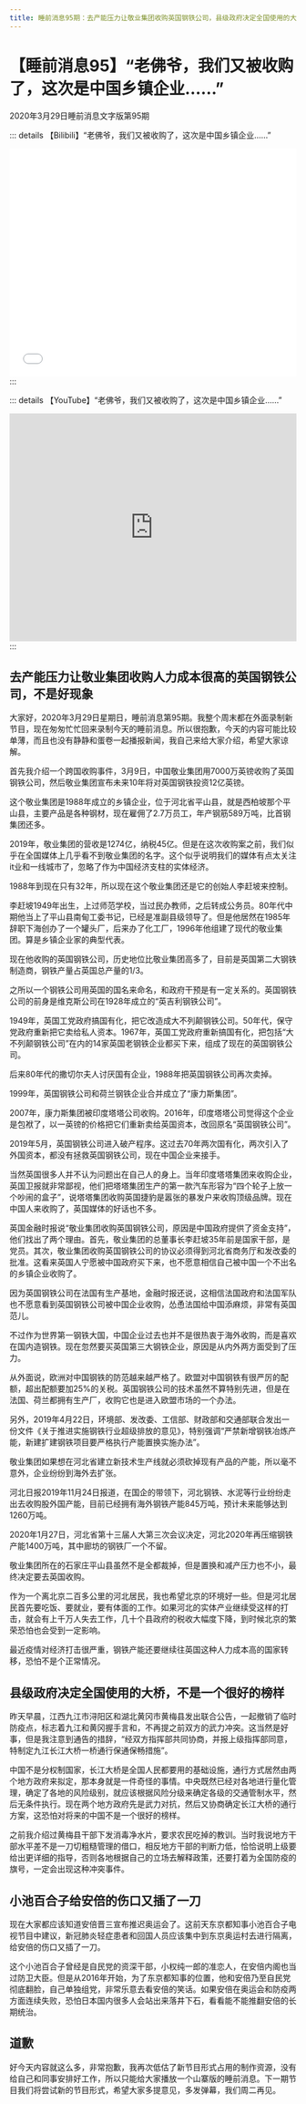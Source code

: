 ```yaml
---
title: 睡前消息95期：去产能压力让敬业集团收购英国钢铁公司，县级政府决定全国使用的大桥
---
```

# 【睡前消息95】“老佛爷，我们又被收购了，这次是中国乡镇企业……”

2020年3月29日睡前消息文字版第95期

::: details 【Bilibili】“老佛爷，我们又被收购了，这次是中国乡镇企业……”
<iframe src="//player.bilibili.com/player.html?bvid=BV1q7411U7JE&page=1&high_quality=1" scrolling="no" border="0" frameborder="no" framespacing="0" allowfullscreen="true" height=400 width=100%> </iframe>
:::

::: details 【YouTube】“老佛爷，我们又被收购了，这次是中国乡镇企业……”
<iframe width="100%" height="400" src="https://www.youtube.com/embed/O4-tmkYQh-0" frameborder="0" allow="accelerometer; autoplay; clipboard-write; encrypted-media; gyroscope; picture-in-picture" allowfullscreen></iframe>
:::

## 去产能压力让敬业集团收购人力成本很高的英国钢铁公司，不是好现象

大家好，2020年3月29日星期日，睡前消息第95期。我整个周末都在外面录制新节目，现在匆匆忙忙回来录制今天的睡前消息。所以很抱歉，今天的内容可能比较单薄，而且也没有静静和蛋卷一起播报新闻，我自己来给大家介绍，希望大家谅解。

首先我介绍一个跨国收购事件，3月9日，中国敬业集团用7000万英镑收购了英国钢铁公司，然后敬业集团宣布未来10年将对英国钢铁投资12亿英镑。

这个敬业集团是1988年成立的乡镇企业，位于河北省平山县，就是西柏坡那个平山县，主要产品是各种钢材，现在雇佣了2.7万员工，年产钢筋589万吨，比首钢集团还多。

2019年，敬业集团的营收是1274亿，纳税45亿。但是在这次收购案之前，我们似乎在全国媒体上几乎看不到敬业集团的名字。这个似乎说明我们的媒体有点太关注it业和一线城市了，忽略了作为中国经济支柱的实体经济。

1988年到现在只有32年，所以现在这个敬业集团还是它的创始人李赶坡来控制。

李赶坡1949年出生，上过师范学校，当过民办教师，之后转成公务员。80年代中期他当上了平山县南甸工委书记，已经是准副县级领导了。但是他居然在1985年辞职下海创办了一个罐头厂，后来办了化工厂，1996年他组建了现代的敬业集团。算是乡镇企业家的典型代表。

现在他收购的英国钢铁公司，历史地位比敬业集团高多了，目前是英国第二大钢铁制造商，钢铁产量占英国总产量的1/3。

之所以一个钢铁公司用英国的国名来命名，和政府干预是有一定关系的。英国钢铁公司的前身是维克斯公司在1928年成立的“英吉利钢铁公司”。

1949年，英国工党政府搞国有化，把它改造成大不列颠钢铁公司。50年代，保守党政府重新把它卖给私人资本。1967年，英国工党政府重新搞国有化，把包括“大不列颠钢铁公司”在内的14家英国老钢铁企业都买下来，组成了现在的英国钢铁公司。

后来80年代的撒切尔夫人讨厌国有企业，1988年把英国钢铁公司再次卖掉。

1999年，英国钢铁公司和荷兰钢铁企业合并成立了“康力斯集团”。

2007年，康力斯集团被印度塔塔公司收购。2016年，印度塔塔公司觉得这个企业是包袱了，以一英镑的价格把它们重新卖给英国资本，改回原名“英国钢铁公司”。

2019年5月，英国钢铁公司进入破产程序。这过去70年两次国有化，两次引入了外国资本，都没有拯救英国钢铁公司，现在中国企业来接手。

当然英国很多人并不认为问题出在自己人的身上。当年印度塔塔集团来收购企业，英国卫报就非常鄙视，他们把塔塔集团生产的第一款汽车形容为“四个轮子上放一个吵闹的盒子”，说塔塔集团收购英国捷豹是嚣张的暴发户来收购顶级品牌。现在中国人来收购了，英国媒体的好话也不多。

英国金融时报说“敬业集团收购英国钢铁公司，原因是中国政府提供了资金支持”，他们找出了两个理由。首先，敬业集团的总董事长李赶坡35年前是国家干部，是党员。其次，敬业集团收购英国钢铁公司的协议必须得到河北省商务厅和发改委的批准。这看来英国人宁愿被中国政府买下来，也不愿意相信自己被中国一个不出名的乡镇企业收购了。

因为英国钢铁公司在法国有生产基地，金融时报还说，这相信法国政府和法国军队也不愿意看到英国钢铁公司被中国企业收购，怂恿法国给中国添麻烦，非常有英国范儿。

不过作为世界第一钢铁大国，中国企业过去也并不是很热衷于海外收购，而是喜欢在国内造钢铁。现在忽然要买英国第三大钢铁企业，原因是从内外两方面受到了压力。

从外面说，欧洲对中国钢铁的防范越来越严格了。欧盟对中国钢铁有很严厉的配额，超出配额要加25%的关税。英国钢铁公司的技术虽然不算特别先进，但是在法国、荷兰都拥有生产厂，收购它也是进入欧盟市场的一个办法。

另外，2019年4月22日，环境部、发改委、工信部、财政部和交通部联合发出一份文件《关于推进实施钢铁行业超级排放的意见》，特别强调“严禁新增钢铁冶炼产能，新建扩建钢铁项目要严格执行产能置换实施办法”。

敬业集团如果想在河北省建立新技术生产线就必须砍掉现有产品的产能，所以毫不意外，企业纷纷到海外去扩张。

河北日报2019年11月24日报道，在国企的带领下，河北钢铁、水泥等行业纷纷走出去收购股外国产能，目前已经拥有海外钢铁产能845万吨，预计未来能够达到1260万吨。

2020年1月27日，河北省第十三届人大第三次会议决定，河北2020年再压缩钢铁产能1400万吨，其中廊坊的钢铁厂一个不留。

敬业集团所在的石家庄平山县虽然不是全都裁掉，但是置换和减产压力也不小，最终决定要去英国收购。

作为一个离北京二百多公里的河北居民，我也希望北京的环境好一些。但是河北居民首先要吃饭、要就业，要有体面的工作。如果河北的实体产业继续受这样的打击，就会有上千万人失去工作，几十个县政府的税收大幅度下降，到时候北京的繁荣恐怕也会受到一定影响。

最近疫情对经济打击很严重，钢铁产能还要继续往英国这种人力成本高的国家转移，恐怕不是个正常情况。


## 县级政府决定全国使用的大桥，不是一个很好的榜样

昨天早晨，江西九江市浔阳区和湖北黄冈市黄梅县发出联合公告，一起撤销了临时防疫点，标志着九江和黄冈握手言和，不再提之前双方的武力冲突。这当然是好事，但是我注意到通告的措辞，“经双方指挥部共同协商，并报上级指挥部同意，特制定九江长江大桥一桥通行保通保畅措施”。

中国不是分权制国家，长江大桥是全国人民都要用的基础设施，通行方式居然由两个地方政府来拟定，那本身就是一件奇怪的事情。中央既然已经对各地进行量化管理，确定了各地的风险级别，就应该根据风险分级来确定各级的交通管制水平，然后无条件执行。现在两个地方政府先是武力对抗，然后又协商确定长江大桥的通行方案，这恐怕对将来的中国不是一个很好的榜样。

之前我介绍过黄梅县干部下发消毒净水片，要求农民吃掉的教训。当时我说地方干部水平差不是一刀切粗糙管理的借口，相反地方干部的判断力低，恰恰说明上级要给出更详细的指导，否则各地根据自己的立场去解释政策，还要打着为全国防疫的旗号，一定会出现这种冲突事件。



## 小池百合子给安倍的伤口又插了一刀

现在大家都应该知道安倍晋三宣布推迟奥运会了。这前天东京都知事小池百合子电视节目中建议，新冠肺炎轻症患者和回国人员应该集中到东京奥运村去进行隔离，给安倍的伤口又插了一刀。

这个小池百合子曾经是自民党的资深干部，小权纯一郎的准恋人，在安倍内阁也当过防卫大臣。但是从2016年开始，为了东京都知事的位置，他和安倍乃至自民党彻底翻脸，自己单独组党，非常乐意去看安倍的笑话。如果安倍在奥运会和防疫两方面连续失败，恐怕日本国内很多人会站出来落井下石，看看能不能推翻安倍的长期统治。


## 道歉

好今天内容就这么多，非常抱歉，我再次低估了新节目形式占用的制作资源，没有给自己和同事安排好工作，所以只能给大家播放一个山寨版的睡前消息。下一期节目我们将尝试新的节目形式，希望大家多提意见，多发弹幕，我们周二再见。